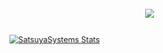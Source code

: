 
<p align="center"><img src="https://discord.c99.nl/widget/theme-4/770388028597469235.png"/></p>
<br>
<a href="https://github.com/oOHiyoriOo" style="display:inline;">
  <img align="center" src="https://github-readme-stats.vercel.app/api?username=SatsuyaSystems&show_icons=true&include_all_commits=true&show_icons=true&title_color=ff00ff&icon_color=7c00ff&text_color=9f9f9f&bg_color=252525" alt="SatsuyaSystems Stats" />
</a>
